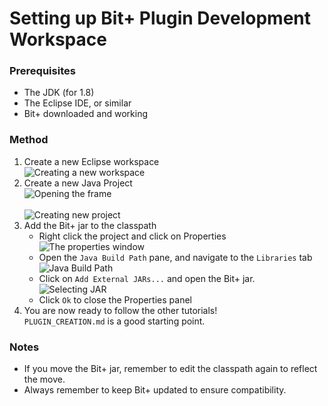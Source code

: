 # Setting up Bit+ Plugin Development Workspace
### Prerequisites
* The JDK (for 1.8)
* The Eclipse IDE, or similar
* Bit+ downloaded and working

### Method
1. Create a new Eclipse workspace<br>
![Creating a new workspace](http://i.imgur.com/yzrhqYC.png)
2. Create a new Java Project<br>
![Opening the frame](http://i.imgur.com/vOejHry.png)<br><br>
![Creating new project](http://i.imgur.com/Urv4Koc.png)
3. Add the Bit+ jar to the classpath
    - Right click the project and click on Properties<br>
      ![The properties window](http://i.imgur.com/uGxC10o.png)
    - Open the `Java Build Path` pane, and navigate to the `Libraries` tab<br>
      ![Java Build Path](http://i.imgur.com/Xrd9ATs.png)
    - Click on `Add External JARs...` and open the Bit+ jar.<br>
      ![Selecting JAR](http://i.imgur.com/YBLCz9B.png)
    - Click `Ok` to close the Properties panel
4. You are now ready to follow the other tutorials!<br>
`PLUGIN_CREATION.md` is a good starting point.

### Notes
* If you move the Bit+ jar, remember to edit the classpath again to
reflect the move.
* Always remember to keep Bit+ updated to ensure compatibility.
